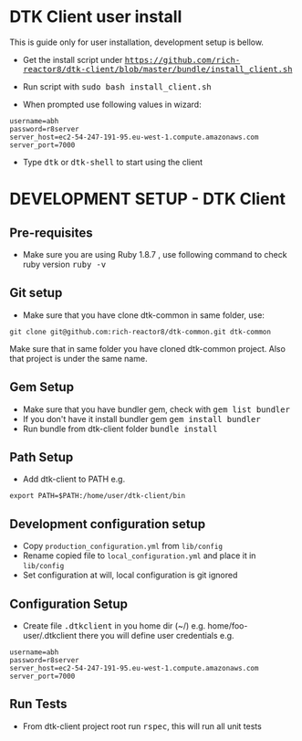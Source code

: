 DTK Client user install
==============================

This is guide only for user installation, development setup is bellow.

- Get the install script under <tt>https://github.com/rich-reactor8/dtk-client/blob/master/bundle/install_client.sh</tt>

- Run script with <tt>sudo bash install_client.sh</tt>
- When prompted use following values in wizard:

```
username=abh
password=r8server
server_host=ec2-54-247-191-95.eu-west-1.compute.amazonaws.com
server_port=7000
```

- Type <tt>dtk</tt> or <tt>dtk-shell</tt> to start using the client

DEVELOPMENT SETUP - DTK Client
==============================

Pre-requisites
----------------------

- Make sure you are using Ruby 1.8.7 , use following command to check ruby version <tt>ruby -v</tt>

Git setup
----------------------

- Make sure that you have clone dtk-common in same folder, use: 

```
git clone git@github.com:rich-reactor8/dtk-common.git dtk-common
```

Make sure that in same folder you have cloned dtk-common project. Also that project is under the same name.

Gem Setup
----------------------

- Make sure that you have bundler gem, check with <tt>gem list bundler</tt>
- If you don't have it install bundler gem <tt>gem install bundler</tt>
- Run bundle from dtk-client folder <tt>bundle install</tt>

Path Setup
----------------------

- Add dtk-client to PATH e.g.

```
export PATH=$PATH:/home/user/dtk-client/bin
```

Development configuration setup
----------------------

- Copy `production_configuration.yml` from `lib/config`
- Rename copied file to `local_configuration.yml` and place it in `lib/config`
- Set configuration at will, local configuration is git ignored

Configuration Setup
----------------------

- Create file <tt>.dtkclient</tt> in you home dir (~/) e.g. home/foo-user/.dtkclient
  there you will define user credentials e.g.

```
username=abh
password=r8server
server_host=ec2-54-247-191-95.eu-west-1.compute.amazonaws.com
server_port=7000
```
Run Tests
----------------------

- From dtk-client project root run <tt>rspec</tt>, this will run all unit tests

